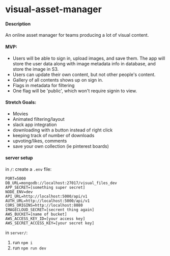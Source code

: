 # visual-asset-manager
#### Description
An online asset manager for teams producing a lot of visual content. 

#### MVP:
- Users will be able to sign in, upload images, and save them. The app will store the user data along with image metadata info in database, and store the image in S3. 
- Users can update their own content, but not other people's content. 
- Gallery of all contents shows up on sign in. 
- Flags in metadata for filtering 
- One flag will be 'public', which won't require signin to view. 

#### Stretch Goals:
- Movies
- Animated filtering/layout
- slack app integration 
- downloading with a button instead of right click
- keeping track of number of downloads
- upvoting/likes, comments
- save your own collection (ie pinterest boards)

#### server setup 
in `/`:
create a `.env` file: 
```shell
PORT=5000
DB_URL=mongodb://localhost:27017/visual_files_dev
APP_SECRET=[something super secret]
NODE_ENV=dev
API_URL=http://localhost:5000/api/v1
AUTH_URL=http://localhost:5000/api/v1
CORS_ORIGINS=http://localhost:8080
IMAGECLOUD_SECRET=[secrent thing again]
AWS_BUCKET=[name of bucket]
AWS_ACCESS_KEY_ID=[your access key]
AWS_SECRET_ACCESS_KEY=[your secret key]
```
in `server/`:

1. run `npm i`
2. run `npm run dev`
